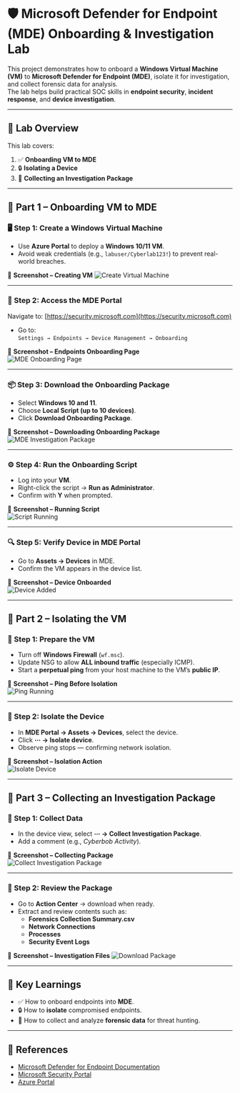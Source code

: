 
# 🛡️ Microsoft Defender for Endpoint (MDE) Onboarding & Investigation Lab

This project demonstrates how to onboard a **Windows Virtual Machine (VM)** to **Microsoft Defender for Endpoint (MDE)**, isolate it for investigation, and collect forensic data for analysis.  
The lab helps build practical SOC skills in **endpoint security**, **incident response**, and **device investigation**.

---

## 🚀 Lab Overview

This lab covers:

1. ✅ **Onboarding VM to MDE**
2. 🔒 **Isolating a Device**
3. 🧰 **Collecting an Investigation Package**

---

## 🧱 Part 1 – Onboarding VM to MDE

### 🖥️ Step 1: Create a Windows Virtual Machine
- Use **Azure Portal** to deploy a **Windows 10/11 VM**.  
- Avoid weak credentials (e.g., `labuser/Cyberlab123!`) to prevent real-world breaches.

📸 **Screenshot – Creating VM**
![Create Virtual Machine](./createvirtual.png)

---

### 🧠 Step 2: Access the MDE Portal  
Navigate to: [https://security.microsoft.com](https://security.microsoft.com)

- Go to:  
  `Settings → Endpoints → Device Management → Onboarding`

📸 **Screenshot – Endpoints Onboarding Page**  
![MDE Onboarding Page](./Endpoints.png)

---

### 📦 Step 3: Download the Onboarding Package
- Select **Windows 10 and 11**.
- Choose **Local Script (up to 10 devices)**.
- Click **Download Onboarding Package**.

📸 **Screenshot – Downloading Onboarding Package**  
![MDE Investigation Package](./file.png)

---

### ⚙️ Step 4: Run the Onboarding Script
- Log into your **VM**.
- Right-click the script → **Run as Administrator**.
- Confirm with **Y** when prompted.

📸 **Screenshot – Running Script**  
![Script Running](./scriptrunning.png)

---

### 🔍 Step 5: Verify Device in MDE Portal
- Go to **Assets → Devices** in MDE.
- Confirm the VM appears in the device list.

📸 **Screenshot – Device Onboarded**  
![Device Added](./DeviceAdded.png)

---

## 🧱 Part 2 – Isolating the VM

### 🧰 Step 1: Prepare the VM
- Turn off **Windows Firewall** (`wf.msc`).
- Update NSG to allow **ALL inbound traffic** (especially ICMP).  
- Start a **perpetual ping** from your host machine to the VM’s **public IP**.

📸 **Screenshot – Ping Before Isolation**  
![Ping Running](./ping.png)

---

### 🧠 Step 2: Isolate the Device
- In **MDE Portal → Assets → Devices**, select the device.
- Click **⋯ → Isolate device**.
- Observe ping stops — confirming network isolation.

📸 **Screenshot – Isolation Action**  
![Isolate Device](./Isolate.png)

---

## 🧰 Part 3 – Collecting an Investigation Package

### 🧾 Step 1: Collect Data
- In the device view, select **⋯ → Collect Investigation Package**.
- Add a comment (e.g., *Cyberbob Activity*).

📸 **Screenshot – Collecting Package**  
![Collect Investigation Package](./InvestigationPackage.png)

---

### 📁 Step 2: Review the Package
- Go to **Action Center** → download when ready.
- Extract and review contents such as:
  - **Forensics Collection Summary.csv**
  - **Network Connections**
  - **Processes**
  - **Security Event Logs**

📸 **Screenshot – Investigation Files**
![Download Package](./DownloadePackage.png)

---

## 🧠 Key Learnings

- ✅ How to onboard endpoints into **MDE**.
- 🔒 How to **isolate** compromised endpoints.
- 🧰 How to collect and analyze **forensic data** for threat hunting.

---

## 📎 References

- [Microsoft Defender for Endpoint Documentation](https://learn.microsoft.com/en-us/microsoft-365/security/defender-endpoint/)
- [Microsoft Security Portal](https://security.microsoft.com)
- [Azure Portal](https://portal.azure.com)
